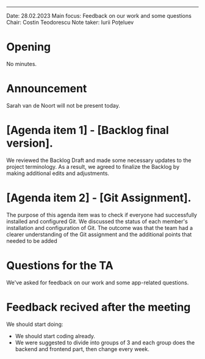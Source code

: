 ---

Date:           28.02.2023
Main focus:     Feedback on our work and some questions
Chair:          Costin Teodorescu
Note taker:     Iurii Poţeluev

# Opening
No minutes.

# Announcement
Sarah van de Noort will not be present today.



# [Agenda item 1] - [Backlog final version].
We reviewed the Backlog Draft and made some necessary updates to the project terminology. As a result, we agreed to finalize the Backlog by making additional edits and adjustments.

# [Agenda item 2] - [Git Assignment].
The purpose of this agenda item was to check if everyone had successfully installed and configured Git. We discussed the status of each member's installation and configuration of Git. 
The outcome was that the team had a clearer understanding of the Git assignment and the additional points that needed to be added 
 


# Questions for the TA
We've asked for feedback on our work and some app-related questions.

# Feedback recived after the meeting
We should start doing:
- We should start coding already.
- We were suggested to divide into groups of 3 and each group does the backend and frontend part, then change every week.

